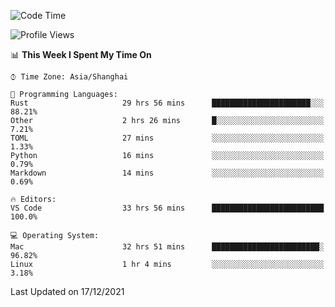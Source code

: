 <!--START_SECTION:waka-->
![Code Time](http://img.shields.io/badge/Code%20Time-823%20hrs%2016%20mins-blue)

![Profile Views](http://img.shields.io/badge/Profile%20Views-6-blue)

📊 **This Week I Spent My Time On** 

```text
⌚︎ Time Zone: Asia/Shanghai

💬 Programming Languages: 
Rust                     29 hrs 56 mins      ██████████████████████░░░   88.21% 
Other                    2 hrs 26 mins       █░░░░░░░░░░░░░░░░░░░░░░░░   7.21% 
TOML                     27 mins             ░░░░░░░░░░░░░░░░░░░░░░░░░   1.33% 
Python                   16 mins             ░░░░░░░░░░░░░░░░░░░░░░░░░   0.79% 
Markdown                 14 mins             ░░░░░░░░░░░░░░░░░░░░░░░░░   0.69%

🔥 Editors: 
VS Code                  33 hrs 56 mins      █████████████████████████   100.0%

💻 Operating System: 
Mac                      32 hrs 51 mins      ████████████████████████░   96.82% 
Linux                    1 hr 4 mins         ░░░░░░░░░░░░░░░░░░░░░░░░░   3.18%

```


 Last Updated on 17/12/2021
<!--END_SECTION:waka-->
